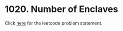 
# 1020. Number of Enclaves

Click [here](https://leetcode.com/problems/number-of-enclaves/) for the leetcode problem statement.
